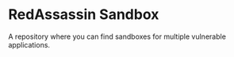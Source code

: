 # RedAssassin Sandbox

A repository where you can find sandboxes for multiple vulnerable applications.
